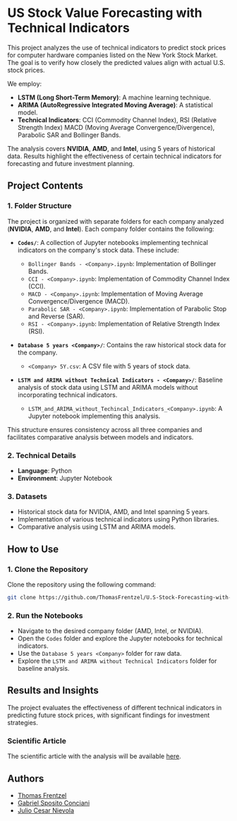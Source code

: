 # US Stock Value Forecasting with Technical Indicators

This project analyzes the use of technical indicators to predict stock prices for computer hardware companies listed on the New York Stock Market. The goal is to verify how closely the predicted values align with actual U.S. stock prices. 

We employ:
- **LSTM (Long Short-Term Memory)**: A machine learning technique.
- **ARIMA (AutoRegressive Integrated Moving Average)**: A statistical model.
- **Technical Indicators**: CCI (Commodity Channel Index), RSI (Relative Strength Index) MACD (Moving Average Convergence/Divergence), Parabolic SAR and Bollinger Bands.

The analysis covers **NVIDIA**, **AMD**, and **Intel**, using 5 years of historical data. Results highlight the effectiveness of certain technical indicators for forecasting and future investment planning.

## Project Contents

### 1. Folder Structure
The project is organized with separate folders for each company analyzed (**NVIDIA**, **AMD**, and **Intel**). Each company folder contains the following:

- **`Codes/`**: A collection of Jupyter notebooks implementing technical indicators on the company's stock data. These include:
  - `Bollinger Bands - <Company>.ipynb`: Implementation of Bollinger Bands.
  - `CCI - <Company>.ipynb`: Implementation of Commodity Channel Index (CCI).
  - `MACD - <Company>.ipynb`: Implementation of Moving Average Convergence/Divergence (MACD).
  - `Parabolic SAR - <Company>.ipynb`: Implementation of Parabolic Stop and Reverse (SAR).
  - `RSI - <Company>.ipynb`: Implementation of Relative Strength Index (RSI).

- **`Database 5 years <Company>/`**: Contains the raw historical stock data for the company.
  - `<Company> 5Y.csv`: A CSV file with 5 years of stock data.

- **`LSTM and ARIMA without Technical Indicators - <Company>/`**: Baseline analysis of stock data using LSTM and ARIMA models without incorporating technical indicators.
  - `LSTM_and_ARIMA_without_Techincal_Indicators_<Company>.ipynb`: A Jupyter notebook implementing this analysis.

This structure ensures consistency across all three companies and facilitates comparative analysis between models and indicators.

### 2. Technical Details
- **Language**: Python
- **Environment**: Jupyter Notebook

### 3. Datasets
- Historical stock data for NVIDIA, AMD, and Intel spanning 5 years.
- Implementation of various technical indicators using Python libraries.
- Comparative analysis using LSTM and ARIMA models.

## How to Use

### 1. Clone the Repository
Clone the repository using the following command:
```bash
git clone https://github.com/ThomasFrentzel/U.S-Stock-Forecasting-with-Technical-Indicators
```

### 2. Run the Notebooks
- Navigate to the desired company folder (AMD, Intel, or NVIDIA).
- Open the `Codes` folder and explore the Jupyter notebooks for technical indicators.
- Use the `Database 5 years <Company>` folder for raw data.
- Explore the `LSTM and ARIMA without Technical Indicators` folder for baseline analysis.

## Results and Insights
The project evaluates the effectiveness of different technical indicators in predicting future stock prices, with significant findings for investment strategies.

### Scientific Article
The scientific article with the analysis will be available [here](#).




## Authors

- [Thomas Frentzel](mailto:thomasfrentzel96@gmail.com)
- [Gabriel Sposito Conciani](mailto:gabrielspositoconciani@gmail.com)
- [Julio Cesar Nievola](mailto:julio.nievola@pucpr.br)
